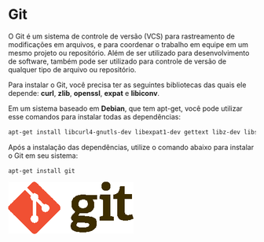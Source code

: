 # Git

O Git é um sistema de controle de versão \(VCS\) para rastreamento de modificações em arquivos, e para coordenar o trabalho em equipe em um mesmo projeto ou repositório. Além de ser utilizado para desenvolvimento de software, também pode ser utilizado para controle de versão de qualquer tipo de arquivo ou repositório.

Para instalar o Git, você precisa ter as seguintes bibliotecas das quais ele depende: **curl**, **zlib**, **openssl**, **expat** e **libiconv**.

Em um sistema baseado em **Debian**, que tem apt-get, você pode utilizar esse comandos para instalar todas as dependências:

```bash
apt-get install libcurl4-gnutls-dev libexpat1-dev gettext libz-dev libssl-dev
```

Após a instalação das dependências, utilize o comando abaixo para instalar o Git em seu sistema:

```bash
apt-get install git
```

![](/assets/gitlogo.png)

